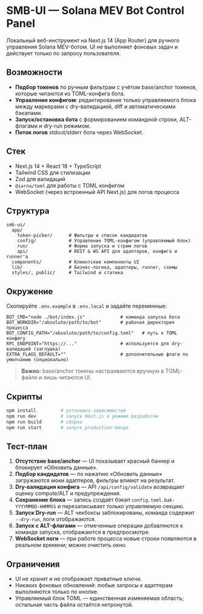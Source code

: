 # SMB-UI — Solana MEV Bot Control Panel

Локальный веб-инструмент на Next.js 14 (App Router) для ручного управления Solana MEV-ботом. UI не выполняет фоновых задач и действует только по запросу пользователя.

## Возможности

- **Подбор токенов** по ручным фильтрам с учётом base/anchor токенов, которые читаются из TOML-конфига бота.
- **Управление конфигом**: редактирование только управляемого блока между маркерами с dry-валидацией, diff и автоматическими бэкапами.
- **Запуск/остановка бота** с формированием командной строки, ALT-флагами и dry-run режимом.
- **Поток логов** stdout/stderr бота через WebSocket.

## Стек

- Next.js 14 + React 18 + TypeScript
- Tailwind CSS для стилизации
- Zod для валидаций
- `@iarna/toml` для работы с TOML конфигом
- WebSocket (через встроенный API Next.js) для логов процесса

## Структура

```
smb-ui/
  app/
    token-picker/      # Фильтры и список кандидатов
    config/            # Управление TOML-конфигом (управляемый блок)
    run/               # Форма запуска и стрим логов
    api/               # REST & WS API для адаптеров, конфига и runner'а
  components/          # Клиентские компоненты UI
  lib/                 # Бизнес-логика, адаптеры, runner, схемы
  styles/, public/     # Tailwind и статика
```

## Окружение

Скопируйте `.env.example` в `.env.local` и задайте переменные:

```
BOT_CMD="node ./bot/index.js"             # команда запуска бота
BOT_WORKDIR="/absolute/path/to/bot"       # рабочая директория процесса
BOT_CONFIG_PATH="/absolute/path/to/config.toml"   # путь к TOML конфигу
RPC_ENDPOINT="https://..."                # используется для dry-валидаций (заглушка)
EXTRA_FLAGS_DEFAULT=""                    # дополнительные флаги по умолчанию (опционально)
```

> **Важно:** base/anchor токены настраиваются вручную в TOML-файле и лишь читаются UI.

## Скрипты

```bash
npm install         # установка зависимостей
npm run dev         # запуск Next.js в режиме разработки
npm run build       # сборка
npm run start       # запуск production-билда
```

## Тест-план

1. **Отсутствие base/anchor** — UI показывает красный баннер и блокирует «Обновить данные».
2. **Подбор кандидатов** — по нажатию «Обновить данные» загружаются моки адаптеров, фильтры влияют на результат.
3. **Dry-валидация конфига** — API `/api/config/validate` возвращает оценку compute/ALT и предупреждения.
4. **Сохранение блока** — запись создаёт бэкап `config.toml.bak-YYYYMMDD-HHMMSS` и перезаписывает только управляемую секцию.
5. **Запуск Dry-run** — ALT чекбоксы заблокированы, команда содержит `--dry-run`, логи отображаются.
6. **Запуск с ALT-флагами** — отмеченные операции добавляются к команде запуска, отображаются в предпросмотре.
7. **WebSocket логи** — при работе процесса новые строки появляются в реальном времени; можно очистить окно.

## Ограничения

- UI не хранит и не отображает приватные ключи.
- Никаких фоновых обновлений: любые запросы к адаптерам выполняются только по кнопке.
- Управляемый блок TOML — единственная изменяемая область; остальная часть файла остаётся нетронутой.
